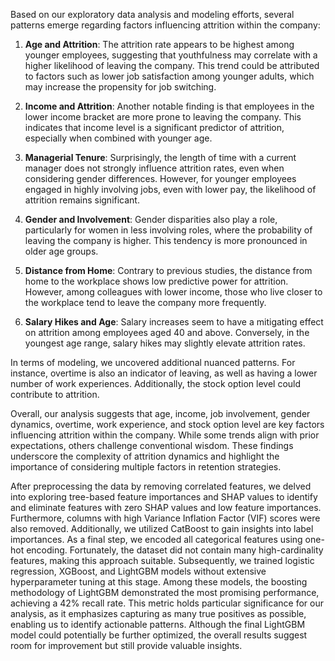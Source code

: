 Based on our exploratory data analysis and modeling efforts, several patterns emerge regarding factors influencing attrition within the company:

1. **Age and Attrition**: The attrition rate appears to be highest among younger employees, suggesting that youthfulness may correlate with a higher likelihood of leaving the company. This trend could be attributed to factors such as lower job satisfaction among younger adults, which may increase the propensity for job switching.

2. **Income and Attrition**: Another notable finding is that employees in the lower income bracket are more prone to leaving the company. This indicates that income level is a significant predictor of attrition, especially when combined with younger age.

3. **Managerial Tenure**: Surprisingly, the length of time with a current manager does not strongly influence attrition rates, even when considering gender differences. However, for younger employees engaged in highly involving jobs, even with lower pay, the likelihood of attrition remains significant.

4. **Gender and Involvement**: Gender disparities also play a role, particularly for women in less involving roles, where the probability of leaving the company is higher. This tendency is more pronounced in older age groups.

5. **Distance from Home**: Contrary to previous studies, the distance from home to the workplace shows low predictive power for attrition. However, among colleagues with lower income, those who live closer to the workplace tend to leave the company more frequently.

6. **Salary Hikes and Age**: Salary increases seem to have a mitigating effect on attrition among employees aged 40 and above. Conversely, in the youngest age range, salary hikes may slightly elevate attrition rates.

In terms of modeling, we uncovered additional nuanced patterns. For instance, overtime is also an indicator of leaving, as well as having a lower number of work experiences. Additionally, the stock option level could contribute to attrition.

Overall, our analysis suggests that age, income, job involvement, gender dynamics, overtime, work experience, and stock option level are key factors influencing attrition within the company. While some trends align with prior expectations, others challenge conventional wisdom. These findings underscore the complexity of attrition dynamics and highlight the importance of considering multiple factors in retention strategies.

After preprocessing the data by removing correlated features, we delved into exploring tree-based feature importances and SHAP values to identify and eliminate features with zero SHAP values and low feature importances. Furthermore, columns with high Variance Inflation Factor (VIF) scores were also removed. Additionally, we utilized CatBoost to gain insights into label importances.
As a final step, we encoded all categorical features using one-hot encoding. Fortunately, the dataset did not contain many high-cardinality features, making this approach suitable. Subsequently, we trained logistic regression, XGBoost, and LightGBM models without extensive hyperparameter tuning at this stage.
Among these models, the boosting methodology of LightGBM demonstrated the most promising performance, achieving a 42% recall rate. This metric holds particular significance for our analysis, as it emphasizes capturing as many true positives as possible, enabling us to identify actionable patterns. Although the final LightGBM model could potentially be further optimized, the overall results suggest room for improvement but still provide valuable insights.
